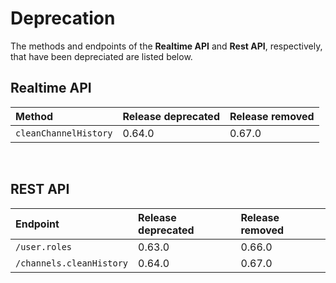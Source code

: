 # Deprecation

The methods and endpoints of the <b>Realtime API</b> and <b>Rest API</b>, respectively, that have been depreciated are listed below.

## Realtime API

| Method                | Release deprecated | Release removed |
| :-------------------- | :----------------- | :-------------- |
| `cleanChannelHistory` | 0.64.0             | 0.67.0          |

<br>

## REST API

| Endpoint                 | Release deprecated | Release removed |
| :----------------------- | :----------------- | :-------------- |
| `/user.roles`            | 0.63.0             | 0.66.0          |
| `/channels.cleanHistory` | 0.64.0             | 0.67.0          |
